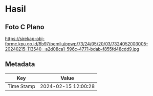# Hasil

## Foto C Plano

https://sirekap-obj-formc.kpu.go.id/8b97/pemilu/ppwp/73/24/05/20/03/7324052003005-20240215-113540--a2d08ca1-596c-4771-bdab-f855fd48cdd9.jpg


## Metadata

| Key        | Value               |
| ---------- | ------------------- |
| Time Stamp | 2024-02-15 12:00:28 |



